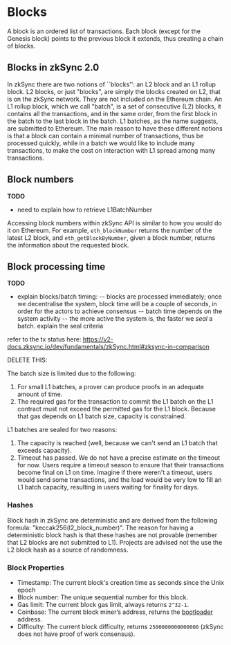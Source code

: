 # Blocks

A block is an ordered list of transactions. Each block (except for the Genesis block) points to the previous block it extends, thus creating a chain of blocks.

## Blocks in zkSync 2.0

In zkSync there are two notions of ``blocks'': an L2 block and an L1 rollup block. L2 blocks, or just "blocks", are simply the blocks created 
on L2, that is on the zkSync network. They are not included on the Ethereum chain. An L1 rollup block, which we call "batch", is a set of 
consecutive (L2) blocks, it contains all the transactions, and in the same order, from the first block in the batch to the last block in the 
batch. L1 batches, as the name suggests, are submitted to Ethereum. The main reason to have these different notions is that a block can 
contain a minimal number of transactions, thus be processed quickly, while in a batch we would like to include many transactions, to make 
the cost on interaction with L1 spread among many transactions.


## Block numbers
**TODO**
- need to explain how to retrieve L1BatchNumber

Accessing block numbers within zkSync API is similar to how you would do it on Ethereum. For example, `eth_blockNumber` returns the number 
of the latest L2 block, and `eth_getBlockByNumber`, given a block number, returns the information about the requested block.

## Block processing time
**TODO**
- explain blocks/batch timing:
-- blocks are processed immediately; once we decentralise the system, block time will be a couple of seconds, in order for the actors to achieve consensus
-- batch time depends on the system activity -- the more active the system is, the faster we <em>seal</em> a batch. explain the seal criteria  

refer to the tx status here: https://v2-docs.zksync.io/dev/fundamentals/zkSync.html#zksync-in-comparison

DELETE THIS:

The batch size is limited due to the following:
1. For small L1 batches, a prover can produce proofs in an adequate amount of time.
2. The required gas for the transaction to commit the L1 batch on the L1 contract must not exceed the permitted gas for the L1 block. Because that gas depends on L1 batch size, capacity is constrained.

L1 batches are sealed for two reasons:

1. The capacity is reached (well, because we can't send an L1 batch that exceeds capacity).
2. Timeout has passed. We do not have a precise estimate on the timeout for now.
Users require a timeout season to ensure that their transactions become final on L1 on time.
Imagine if there weren't a timeout, users would send some transactions, and the load would be very low to fill an L1 batch capacity, resulting in users waiting for finality for days.

### Hashes

Block hash in zkSync are deterministic and are derived from the following formula: "keccak256(l2_block_number)".
The reason for having a deterministic block hash is that these hashes are not provable (remember that L2 blocks are not submitted to L1). 
Projects are advised not the use the L2 block hash as a source of randomness.

### Block Properties
- Timestamp: The current block's creation time as seconds since the Unix epoch
- Block number: The unique sequential number for this block.
- Gas limit: The current block gas limit, always returns `2^32-1`.
- Coinbase:  The current block miner’s address, returns the [bootloader](../contracts/system-contracts.md#bootloader) address.
- Difficulty: The current block difficulty, returns `2500000000000000` (zkSync does not have proof of work consensus).

